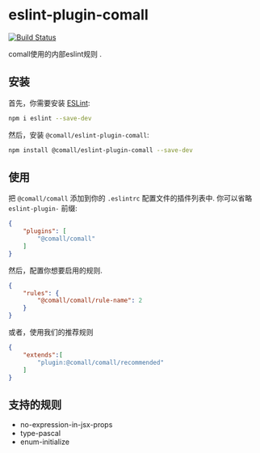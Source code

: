 # eslint-plugin-comall
[![Build Status](https://app.travis-ci.com/comall-inc/eslint-plugin-comall.svg?branch=main)](https://app.travis-ci.com/comall-inc/eslint-plugin-comall)

comall使用的内部eslint规则 .

## 安装

首先，你需要安装 [ESLint](https://eslint.org/):

```sh
npm i eslint --save-dev
```

然后，安装 `@comall/eslint-plugin-comall`:

```sh
npm install @comall/eslint-plugin-comall --save-dev
```

## 使用

把 `@comall/comall` 添加到你的 `.eslintrc` 配置文件的插件列表中. 你可以省略 `eslint-plugin-` 前缀:

```json
{
    "plugins": [
        "@comall/comall"
    ]
}
```


然后，配置你想要启用的规则.

```json
{
    "rules": {
        "@comall/comall/rule-name": 2
    }
}
```

或者，使用我们的推荐规则
```json
{
    "extends":[
        "plugin:@comall/comall/recommended"
    ]
}
```

## 支持的规则

* no-expression-in-jsx-props
* type-pascal
* enum-initialize
